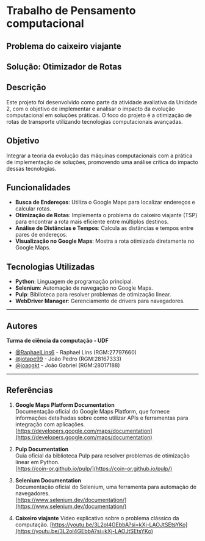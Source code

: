 # Trabalho de Pensamento computacional
## Problema do caixeiro viajante
## Solução: Otimizador de Rotas

## Descrição

Este projeto foi desenvolvido como parte da atividade avaliativa da Unidade 2, com o objetivo de implementar e analisar o impacto da evolução computacional em soluções práticas. O foco do projeto é a otimização de rotas de transporte utilizando tecnologias computacionais avançadas.

## Objetivo

Integrar a teoria da evolução das máquinas computacionais com a prática de implementação de soluções, promovendo uma análise crítica do impacto dessas tecnologias.


## Funcionalidades

- **Busca de Endereços**: Utiliza o Google Maps para localizar endereços e calcular rotas.
- **Otimização de Rotas**: Implementa o problema do caixeiro viajante (TSP) para encontrar a rota mais eficiente entre múltiplos destinos.
- **Análise de Distâncias e Tempos**: Calcula as distâncias e tempos entre pares de endereços.
- **Visualização no Google Maps**: Mostra a rota otimizada diretamente no Google Maps.

## Tecnologias Utilizadas

- **Python**: Linguagem de programação principal.
- **Selenium**: Automação de navegação no Google Maps.
- **Pulp**: Biblioteca para resolver problemas de otimização linear.
- **WebDriver Manager**: Gerenciamento de drivers para navegadores.

---

## Autores

**Turma de ciência da computação - UDF**
- [@RaphaelLins6](https://www.github.com/RaphaelLins6) - Raphael Lins (RGM:27797660)
- [@jotape99](https://www.github.com/jotape99) - João Pedro (RGM:28167333)
- [@joaogkt](https://www.github.com/joaogkt) - João Gabriel (RGM:28017188)

---

## Referências

1. **Google Maps Platform Documentation**  
   Documentação oficial do Google Maps Platform, que fornece informações detalhadas sobre como utilizar APIs e ferramentas para integração com aplicações.  
   [https://developers.google.com/maps/documentation](https://developers.google.com/maps/documentation)

2. **Pulp Documentation**  
   Guia oficial da biblioteca Pulp para resolver problemas de otimização linear em Python.  
   [https://coin-or.github.io/pulp/](https://coin-or.github.io/pulp/)

3. **Selenium Documentation**  
   Documentação oficial do Selenium, uma ferramenta para automação de navegadores.  
   [https://www.selenium.dev/documentation/](https://www.selenium.dev/documentation/)

4. **Caixeiro viajante** 
   Vídeo explicativo sobre o problema clássico da computação. 
   [https://youtu.be/3L2oI4GEbbA?si=kXj-LAOJtSEtsYKo](https://youtu.be/3L2oI4GEbbA?si=kXj-LAOJtSEtsYKo)